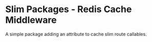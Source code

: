 # Slim Packages - Redis Cache Middleware

A simple package adding an attribute to cache slim route callables.


